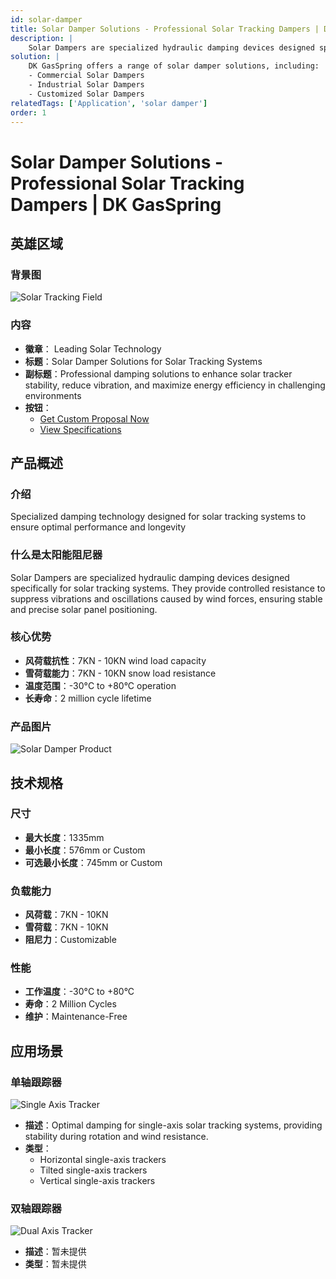 ```yaml
---
id: solar-damper
title: Solar Damper Solutions - Professional Solar Tracking Dampers | DK GasSpring
description: |
    Solar Dampers are specialized hydraulic damping devices designed specifically for solar tracking systems. They provide controlled resistance to suppress vibrations and oscillations caused by wind forces, ensuring stable and precise solar panel positioning.
solution: |
    DK GasSpring offers a range of solar damper solutions, including:
    - Commercial Solar Dampers
    - Industrial Solar Dampers
    - Customized Solar Dampers
relatedTags: ['Application', 'solar damper']
order: 1
---
```



# Solar Damper Solutions - Professional Solar Tracking Dampers | DK GasSpring

## 英雄区域
### 背景图
![Solar Tracking Field](/images/application/solar-damper/solar_tracker_field.jpg)

### 内容
- **徽章**：<i class="fas fa-sun"></i> Leading Solar Technology
- **标题**：Solar Damper Solutions for Solar Tracking Systems
- **副标题**：Professional damping solutions to enhance solar tracker stability, reduce vibration, and maximize energy efficiency in challenging environments
- **按钮**：
  - [Get Custom Proposal Now](#contact)
  - [View Specifications](#specifications)

## 产品概述
### 介绍
Specialized damping technology designed for solar tracking systems to ensure optimal performance and longevity

### 什么是太阳能阻尼器
Solar Dampers are specialized hydraulic damping devices designed specifically for solar tracking systems. They provide controlled resistance to suppress vibrations and oscillations caused by wind forces, ensuring stable and precise solar panel positioning.

### 核心优势
- **风荷载抗性**：7KN - 10KN wind load capacity
- **雪荷载能力**：7KN - 10KN snow load resistance
- **温度范围**：-30°C to +80°C operation
- **长寿命**：2 million cycle lifetime

### 产品图片
![Solar Damper Product](/images/application/solar-damper/solar_damper_product.jpg)

## 技术规格
### 尺寸
- **最大长度**：1335mm
- **最小长度**：576mm or Custom
- **可选最小长度**：745mm or Custom

### 负载能力
- **风荷载**：7KN - 10KN
- **雪荷载**：7KN - 10KN
- **阻尼力**：Customizable

### 性能
- **工作温度**：-30°C to +80°C
- **寿命**：2 Million Cycles
- **维护**：Maintenance-Free

## 应用场景
### 单轴跟踪器
![Single Axis Tracker](/images/application/solar-damper/solar_tracking_system.png)
- **描述**：Optimal damping for single-axis solar tracking systems, providing stability during rotation and wind resistance.
- **类型**：
  - Horizontal single-axis trackers
  - Tilted single-axis trackers
  - Vertical single-axis trackers

### 双轴跟踪器
![Dual Axis Tracker](/images/application/solar-damper/solar_damper_application.jpg)
- **描述**：暂未提供
- **类型**：暂未提供